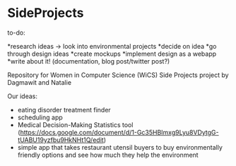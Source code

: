 # SideProjects


to-do:

*research ideas -> look into environmental projects
*decide on idea
*go through design ideas
*create mockups
*implement design as a webapp
*write about it! (documentation, blog post/twitter post?)


Repository for Women in Computer Science (WiCS) Side Projects project by Dagmawit and Natalie

Our ideas:

* eating disorder treatment finder
* scheduling app
* Medical Decision-Making Statistics tool (https://docs.google.com/document/d/1-Gc35HBImxg9Lyu8VDytgG-tUABU19yzfbu9HkNHt1Q/edit)
* simple app that takes restaurant utensil buyers to buy environmentally friendly options and see how much they help the environment

